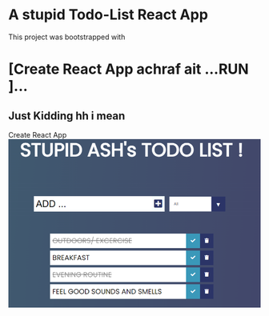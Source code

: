 # A stupid Todo-List React App

This project was bootstrapped with 
# [Create React App achraf ait ...RUN ]...

## Just Kidding hh i mean 
Create React App
 ![Alt text](src/Assets/Screenshoot.png)